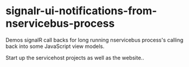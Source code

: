 # signalr-ui-notifications-from-nservicebus-process
Demos signalR call backs for long running nservicebus process's calling back into some JavaScript view models.


Start up the servicehost projects as well as the website..
